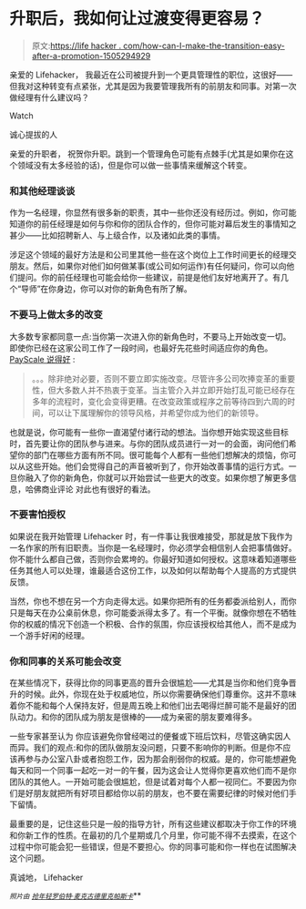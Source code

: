# 升职后，我如何让过渡变得更容易？

> 原文:[https://life hacker . com/how-can-I-make-the-transition-easy-after-a-promotion-1505294929](https://lifehacker.com/how-can-i-make-the-transition-easier-after-a-promotion-1505294929)

亲爱的 Lifehacker，
我最近在公司被提升到一个更具管理性的职位，这很好——但我对这种转变有点紧张，尤其是因为我要管理我所有的前朋友和同事。对第一次做经理有什么建议吗？

Watch

诚心提拔的人

亲爱的升职者，
祝贺你升职。跳到一个管理角色可能有点棘手(尤其是如果你在这个领域没有太多经验的话)，但是你可以做一些事情来缓解这个转变。

### 和其他经理谈谈

作为一名经理，你显然有很多新的职责，其中一些你还没有经历过。例如，你可能知道你的前任经理是如何与你和你的团队合作的，但你可能对幕后发生的事情知之甚少——比如招聘新人、与上级合作，以及诸如此类的事情。

涉足这个领域的最好方法是和公司里其他一些在这个岗位上工作时间更长的经理交朋友。然后，如果你对他们如何做某事(或公司如何运作)有任何疑问，你可以向他们提问。你的前任经理也可能会给你一些建议，前提是他们友好地离开了。有几个“导师”在你身边，你可以对你的新角色有所了解。

### 不要马上做太多的改变

大多数专家都同意一点:当你第一次进入你的新角色时，不要马上开始改变一切。即使你已经在这家公司工作了一段时间，也最好先花些时间适应你的角色。 [PayScale 说得好](http://www.payscale.com/compensation-today/2011/02/managing-former-peers) :

> 。。。除非绝对必要，否则不要立即实施改变。尽管许多公司吹捧变革的重要性，但大多数人并不热衷于变革。当主管介入并立即开始打乱可能已经存在多年的流程时，变化会变得更糟。在改变政策或程序之前等待四到六周的时间，可以让下属理解你的领导风格，并希望你成为他们的新领导。

也就是说，你可能有一些你一直渴望付诸行动的想法。当你想开始实现这些目标时，首先要让你的团队参与进来。与你的团队成员进行一对一的会面，询问他们希望你的部门在哪些方面有所不同。很可能每个人都有一些他们想解决的烦恼，你可以从这些开始。他们会觉得自己的声音被听到了，你开始改善事情的运行方式。一旦你融入了你的新角色，你就可以开始尝试一些更大的改变。如果你想了解更多信息，哈佛商业评论 对此也有很好的看法。

### 不要害怕授权

如果说在我开始管理 Lifehacker 时，有一件事让我很难接受，那就是放下我作为一名作家的所有旧职责。当你是一名经理时，你必须学会相信别人会把事情做好。你不能什么都自己做，否则你会累垮的。你最好知道如何授权。这意味着知道哪些任务其他人可以处理，谁最适合这份工作，以及如何以帮助每个人提高的方式提供反馈。

当然，你也不想在另一个方向走得太远。如果你把所有的任务都委派给别人，而你只是每天在办公桌前休息，你可能委派得太多了。有一个平衡。就像你想在不牺牲你的权威的情况下创造一个积极、合作的氛围，你应该授权给其他人，而不是成为一个游手好闲的经理。

### 你和同事的关系可能会改变

在某些情况下，获得比你的同事更高的晋升会很尴尬——尤其是当你和他们竞争晋升的时候。此外，你现在处于权威地位，所以你需要确保他们尊重你。这并不意味着你不能和每个人保持友好，但是周五晚上和他们出去喝得烂醉可能不是最好的团队动力。和你的团队成为朋友是很棒的——成为亲密的朋友要难得多。

一些专家甚至认为 你应该避免你曾经喝过的便餐或下班后饮料，尽管这确实因人而异。我们的观点:和你的团队做朋友没问题，只要不影响你的判断。但是你不应该再参与办公室八卦或者抱怨工作，因为那会削弱你的权威。是的，你可能想避免每天和同一个同事一起吃一对一的午餐，因为这会让人觉得你更喜欢他们而不是你团队的其他人。一开始可能会很尴尬，但是试着对每个人都一视同仁。不要因为你们是好朋友就把所有好项目都给你以前的朋友，也不要在需要纪律的时候对他们手下留情。

最重要的是，记住这些只是一般的指导方针，所有这些建议都取决于你工作的环境和你新工作的性质。在最初的几个星期或几个月里，你可能不得不去摸索，在这个过程中你可能会犯一些错误，但是不要担心。你的同事可能和你一样也在试图解决这个问题。

真诚地，
Lifehacker

<small>*照片由*</small> [<small>*抢年轻*</small>](http://www.flickr.com/photos/bobsfever/6999336509/)<small></small>*[<small>*罗伯特·麦克古德里克*</small>](http://www.flickr.com/photos/bobsfever/6999336509/)<small></small>*[<small>*帕斯卡*</small>](http://www.flickr.com/photos/pasukaru76/4297813798/)<small></small>**